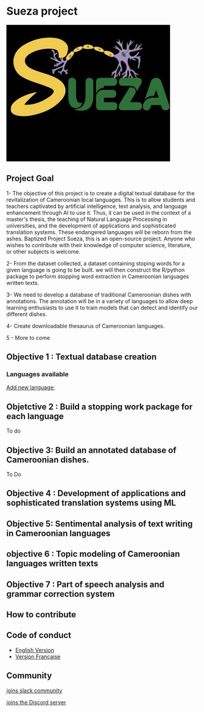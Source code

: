 # Sueza project
![fg](./images/sueza.jpg)

## Project Goal

1- The objective of this project is to create a digital textual database for the revitalization of Cameroonian local languages. This is to allow students and teachers captivated by artificial intelligence, text analysis, and language enhancement through AI to use it. Thus, it can be used in the context of a master's thesis, the teaching of Natural Language Processing in universities, and the development of applications and sophisticated translation systems. These endangered languages will be reborn from the ashes. Baptized Project Sueza, this is an open-source project. Anyone who wishes to contribute with their knowledge of computer science, literature, or other subjects is welcome. 

2- From the dataset collected, a dataset containing stoping words for a given language is going to be built. we will then construct the R/python package to perform stopping word extraction in Cameroonian languages written texts. 

3- We need to develop a database of traditional Cameroonian dishes with annotations. The annotation will be in a variety of languages to allow deep learning enthusiasts to use it to train models that can detect and identify our different dishes. 

4- Create downloadable thesaurus of Cameroonian languages.

5 - More to come

## Objective 1 : Textual database creation
  ### Languages available
  [Add new language]();
 
 ## Objetctive 2 : Build a stopping work package for each language
  To do 
  
 ## Objective 3: Build an annotated database of Cameroonian dishes.  
   To Do
  ## Objective 4 : Development of applications and sophisticated translation systems using ML
  
  ## Objective 5: Sentimental analysis of text writing in Cameroonian languages
  
  ## objective 6 : Topic modeling of Cameroonian languages written texts
  
  ## Objective 7 : Part of speech analysis and grammar correction system
  
 ## How to contribute 
 
  ## Code of conduct
  * [English Version](https://github.com/tem-ctrl/Sueza_project/blob/main/CODE_OF_CONDUCT-en.md)
  * [Version Française](https://github.com/tem-ctrl/Sueza_project/blob/main/CODE_OF_CONDUCT-fr.md)


## Community


[joins slack community](https://join.slack.com/t/suezaproject/shared_invite/zt-16inb8g5x-zlloXg1tMc6OyuCkIh6WHQ)


[joins the Discord server](https://discord.gg/dkybZNCD)

